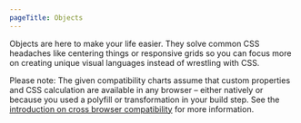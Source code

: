 ```yaml
---
pageTitle: Objects
---
```


Objects are here to make your life easier. They solve common CSS headaches like
centering things or responsive grids so you can focus more on creating unique
visual languages instead of wrestling with CSS.

Please note: The given compatibility charts assume that custom properties and
CSS calculation are available in any browser – either natively or because you
used a polyfill or transformation in your build step. See the [introduction on
cross browser compatibility](/#cross-browser-compatibility) for more
information.
